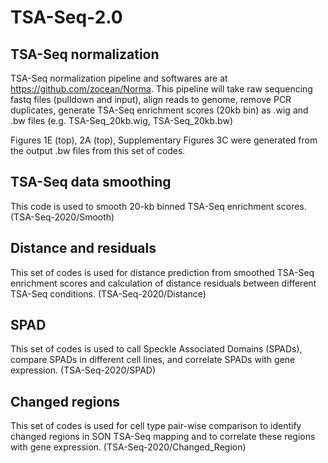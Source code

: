 # TSA-Seq-2.0

## TSA-Seq normalization

TSA-Seq normalization pipeline and softwares are at https://github.com/zocean/Norma. This pipeline will take raw sequencing fastq files (pulldown and input), align reads to genome, remove PCR duplicates, generate TSA-Seq enrichment scores (20kb bin) as .wig and .bw files (e.g. TSA-Seq_20kb.wig, TSA-Seq_20kb.bw)

Figures 1E (top), 2A (top), Supplementary Figures 3C were generated from the output .bw files from this set of codes.

## TSA-Seq data smoothing

This code is used to smooth 20-kb binned TSA-Seq enrichment scores. (TSA-Seq-2020/Smooth)

## Distance and residuals

This set of codes is used for distance prediction from smoothed TSA-Seq enrichment scores and calculation of distance residuals between different TSA-Seq conditions. (TSA-Seq-2020/Distance)

## SPAD

This set of codes is used to call Speckle Associated Domains (SPADs), compare SPADs in different cell lines, and correlate SPADs with gene expression. (TSA-Seq-2020/SPAD)

## Changed regions

This set of codes is used for cell type pair-wise comparison to identify changed regions in SON TSA-Seq mapping and to correlate these regions with gene expression. (TSA-Seq-2020/Changed_Region)
